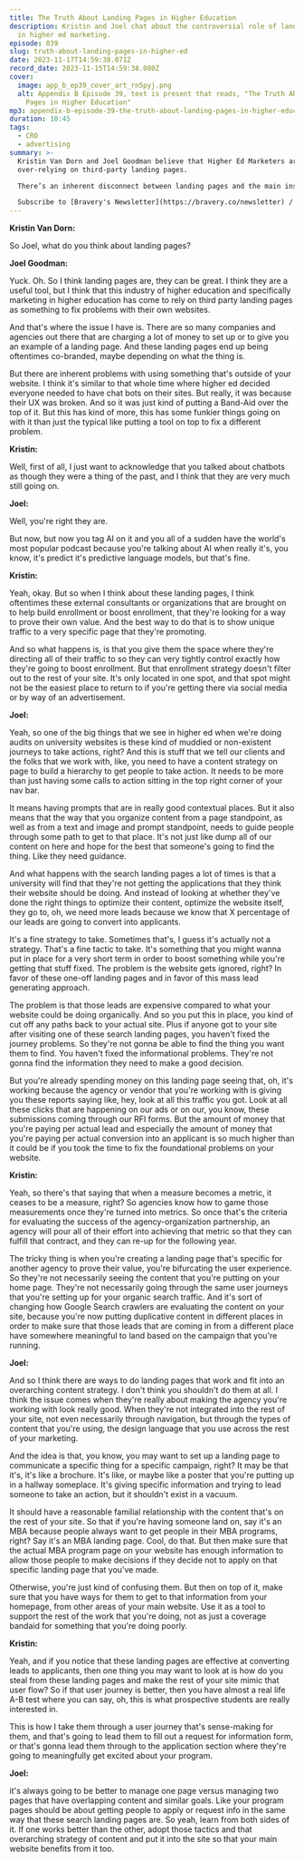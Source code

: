 ```yaml
---
title: The Truth About Landing Pages in Higher Education
description: Kristin and Joel chat about the controversial role of landing pages
  in higher ed marketing.
episode: 039
slug: truth-about-landing-pages-in-higher-ed
date: 2023-11-17T14:59:38.071Z
record_date: 2023-11-15T14:59:38.080Z
cover:
  image: app_b_ep39_cover_art_rn5pyj.png
  alt: Appendix B Episode 39, text is present that reads, "The Truth About Landing
    Pages in Higher Education"
mp3: appendix-b-episode-39-the-truth-about-landing-pages-in-higher-education.mp3
duration: 10:45
tags:
  - CRO
  - advertising
summary: >-
  Kristin Van Dorn and Joel Goodman believe that Higher Ed Marketers are
  over-relying on third-party landing pages.

  There’s an inherent disconnect between landing pages and the main institutional website, and it negatively affects both user experience and conversion. What can be done? 

  Subscribe to [Bravery's Newsletter](https://bravery.co/newsletter) / [Follow Kristin](https://www.linkedin.com/in/kristinvandorn/) / [Follow Joel](https://linkedin.com/in/joelgoodman/) / [Get early access to SpeedyU](https://speedyu.bravery.co/)
---
```

**Kristin Van Dorn:**

So Joel, what do you think about landing pages?



**Joel Goodman:**

Yuck. Oh. So I think landing pages are, they can be great. I think they are a useful tool, but I think that this industry of higher education and specifically marketing in higher education has come to rely on third party landing pages as something to fix problems with their own websites.



And that's where the issue I have is. There are so many companies and agencies out there that are charging a lot of money to set up or to give you an example of a landing page. And these landing pages end up being oftentimes co-branded, maybe depending on what the thing is. 



But there are inherent problems with using something that's outside of your website. I think it's similar to that whole time where higher ed decided everyone needed to have chat bots on their sites. But really, it was because their UX was broken. And so it was just kind of putting a Band-Aid over the top of it. But this has kind of more, this has some funkier things going on with it than just the typical like putting a tool on top to fix a different problem.



**Kristin:**

Well, first of all, I just want to acknowledge that you talked about chatbots as though they were a thing of the past, and I think that they are very much still going on.



**Joel:**

Well, you're right they are.



But now, but now you tag AI on it and you all of a sudden have the world's most popular podcast because you're talking about AI when really it's, you know, it's predict it's predictive language models, but that's fine.



**Kristin:**

Yeah, okay. But so when I think about these landing pages, I think oftentimes these external consultants or organizations that are brought on to help build enrollment or boost enrollment, that they're looking for a way to prove their own value. And the best way to do that is to show unique traffic to a very specific page that they're promoting. 



And so what happens is, is that you give them the space where they're directing all of their traffic to so they can very tightly control exactly how they're going to boost enrollment. But that enrollment strategy doesn't filter out to the rest of your site. It's only located in one spot, and that spot might not be the easiest place to return to if you're getting there via social media or by way of an advertisement.



**Joel:**

Yeah, so one of the big things that we see in higher ed when we're doing audits on university websites is these kind of muddied or non-existent journeys to take actions, right? And this is stuff that we tell our clients and the folks that we work with, like, you need to have a content strategy on page to build a hierarchy to get people to take action. It needs to be more than just having some calls to action sitting in the top right corner of your nav bar.



It means having prompts that are in really good contextual places. But it also means that the way that you organize content from a page standpoint, as well as from a text and image and prompt standpoint, needs to guide people through some path to get to that place. It's not just like dump all of our content on here and hope for the best that someone's going to find the thing. Like they need guidance. 



And what happens with the search landing pages a lot of times is that a university will find that they're not getting the applications that they think their website should be doing. And instead of looking at whether they've done the right things to optimize their content, optimize the website itself, they go to, oh, we need more leads because we know that X percentage of our leads are going to convert into applicants.



It's a fine strategy to take. Sometimes that's, I guess it's actually not a strategy. That's a fine tactic to take. It's something that you might wanna put in place for a very short term in order to boost something while you're getting that stuff fixed. The problem is the website gets ignored, right? In favor of these one-off landing pages and in favor of this mass lead generating approach. 



The problem is that those leads are expensive compared to what your website could be doing organically. And so you put this in place, you kind of cut off any paths back to your actual site. Plus if anyone got to your site after visiting one of these search landing pages, you haven't fixed the journey problems. So they're not gonna be able to find the thing you want them to find. You haven't fixed the informational problems. They're not gonna find the information they need to make a good decision.



But you're already spending money on this landing page seeing that, oh, it's working because the agency or vendor that you're working with is giving you these reports saying like, hey, look at all this traffic you got. Look at all these clicks that are happening on our ads or on our, you know, these submissions coming through our RFI forms. But the amount of money that you're paying per actual lead and especially the amount of money that you're paying per actual conversion into an applicant is so much higher than it could be if you took the time to fix the foundational problems on your website.



**Kristin:**

Yeah, so there's that saying that when a measure becomes a metric, it ceases to be a measure, right? So agencies know how to game those measurements once they're turned into metrics. So once that's the criteria for evaluating the success of the agency-organization partnership, an agency will pour all of their effort into achieving that metric so that they can fulfill that contract, and they can re-up for the following year. 



The tricky thing is when you're creating a landing page that's specific for another agency to prove their value, you're bifurcating the user experience. So they're not necessarily seeing the content that you're putting on your home page. They're not necessarily going through the same user journeys that you're setting up for your organic search traffic. And it's sort of changing how Google Search crawlers are evaluating the content on your site, because you're now putting duplicative content in different places in order to make sure that those leads that are coming in from a different place have somewhere meaningful to land based on the campaign that you're running.



**Joel:**

And so I think there are ways to do landing pages that work and fit into an overarching content strategy. I don't think you shouldn't do them at all. I think the issue comes when they're really about making the agency you're working with look really good. When they're not integrated into the rest of your site, not even necessarily through navigation, but through the types of content that you're using, the design language that you use across the rest of your marketing.



And the idea is that, you know, you may want to set up a landing page to communicate a specific thing for a specific campaign, right? It may be that it's, it's like a brochure. It's like, or maybe like a poster that you're putting up in a hallway someplace. It's giving specific information and trying to lead someone to take an action, but it shouldn't exist in a vacuum. 



It should have a reasonable familial relationship with the content that's on the rest of your site. So that if you're having someone land on, say it's an MBA because people always want to get people in their MBA programs, right? Say it's an MBA landing page. Cool, do that. But then make sure that the actual MBA program page on your website has enough information to allow those people to make decisions if they decide not to apply on that specific landing page that you've made.



Otherwise, you're just kind of confusing them. But then on top of it, make sure that you have ways for them to get to that information from your homepage, from other areas of your main website. Use it as a tool to support the rest of the work that you're doing, not as just a coverage bandaid for something that you're doing poorly.



**Kristin:**

Yeah, and if you notice that these landing pages are effective at converting leads to applicants, then one thing you may want to look at is how do you steal from these landing pages and make the rest of your site mimic that user flow? So if that user journey is better, then you have almost a real life A-B test where you can say, oh, this is what prospective students are really interested in. 



This is how I take them through a user journey that's sense-making for them, and that's going to lead them to fill out a request for information form, or that's gonna lead them through to the application section where they're going to meaningfully get excited about your program.



**Joel:**

it's always going to be better to manage one page versus managing two pages that have overlapping content and similar goals. Like your program pages should be about getting people to apply or request info in the same way that these search landing pages are. So yeah, learn from both sides of it. If one works better than the other, adopt those tactics and that overarching strategy of content and put it into the site so that your main website benefits from it too.